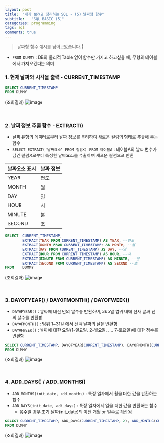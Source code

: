 ```yaml
---
layout: post
title:  "내가 보려고 정리하는 SQL - (5) 날짜형 함수"
subtitle:   "SQL BASIC (5)"
categories: programming
tags: sql
comments: true
---
```


> 날짜형 함수 예시를 담아보았습니다.🧐

* `FROM DUMMY` : DB의 물리적 Table 없이 함수만 가지고 하고싶을 때, 무형의 테이블에서 가져오겠다는 의미

### 1. 현재 날짜와 시각을 출력 - CURRENT_TIMESTAMP
```sql
SELECT CURRENT_TIMESTAMP
FROM DUMMY
```
(조회결과)
![image](https://user-images.githubusercontent.com/54492747/158282147-9dbe1c86-931b-4953-be15-d445cdfd12f9.png)

<br>

### 2. 날짜 정보 추출 함수 - EXTRACT()
* 날짜 유형의 데이터로부터 날짜 정보를 분리하여 새로운 컬럼의 형태로 추출해 주는 함수
* `SELECT EXTRACT('날짜요소' FROM 컬럼X) FROM 테이블A` : 테이블A의 날짜 변수가 담긴 컬럼X로부터 특정한 날짜요소를 추출하여 새로운 컬럼으로 반환

| 날짜요소 표시 | 날짜 정보 |
| ------ | ------ |
| YEAR | 연도 |
| MONTH | 월 |
| DAY | 일 |
| HOUR | 시 |
| MINUTE | 분 |
| SECOND | 초 |

```sql
SELECT	CURRENT_TIMESTAMP,
		EXTRACT(YEAR FROM CURRENT_TIMESTAMP) AS YEAR, --연도
		EXTRACT(MONTH FROM CURRENT_TIMESTAMP) AS MONTH, --월
		EXTRACT(DAY FROM CURRENT_TIMESTAMP) AS DAY, --일
		EXTRACT(HOUR FROM CURRENT_TIMESTAMP) AS HOUR, --시
		EXTRACT(MINUTE FROM CURRENT_TIMESTAMP) AS MINUTE, --분
		EXTRACT(SECOND FROM CURRENT_TIMESTAMP) AS SECOND --초
FROM	DUMMY
```
(조회결과)
![image](https://user-images.githubusercontent.com/54492747/158283028-c8710acc-2cb0-4e99-be09-2ca448dd5491.png)

<br>

### 3. DAYOFYEAR() / DAYOFMONTH() / DAYOFWEEK()
*  `DAYOFYEAR()` : 날짜에 대한 년의 날수를 반환하며, 365일 범위 내에 현재 날짜 년의 날수를 반환함
*  `DAYOFMONTH()` : 범위 1~31일 에서 선택 날짜의 날을 반환함
*  `DAYOFWEEK()` : 날짜에 대한 요일(1-일요일, 2-월요일, ..., 7-토요일)에 대한 정수를 반환함
```sql
SELECT CURRENT_TIMESTAMP, DAYOFYEAR(CURRENT_TIMESTAMP), DAYOFMONTH(CURRENT_TIMESTAMP), DAYOFWEEK(CURRENT_TIMESTAMP)
FROM DUMMY
```
(조회결과)
![image](https://user-images.githubusercontent.com/54492747/158288632-312a628c-0916-4653-ad3f-650bc5d99f12.png)

<br>

### 4. ADD_DAYS() / ADD_MONTHS()
* `ADD_MONTHS(init_date, add_months)` : 특정 일자에서 월을 더한 값을 반환하는 함수
* `ADD_DAYS(init_date, add_days)` : 특정 일자에서 일을 더한 값을 반환하는 함수
	* 음수일 경우 초기 날짜(init_date)의 이전 개월 or 일수로 계산됨
```sql
SELECT CURRENT_TIMESTAMP, ADD_DAYS(CURRENT_TIMESTAMP, 2), ADD_MONTHS(CURRENT_TIMESTAMP, -2)
FROM DUMMY
```
(조회결과)
![image](https://user-images.githubusercontent.com/54492747/158289376-4215d951-55fd-4442-b977-c2772d4fe00c.png)
